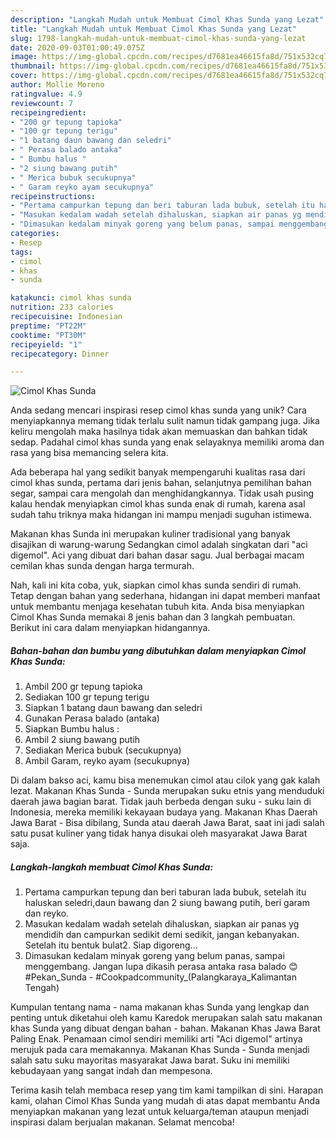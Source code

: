 ```yaml
---
description: "Langkah Mudah untuk Membuat Cimol Khas Sunda yang Lezat"
title: "Langkah Mudah untuk Membuat Cimol Khas Sunda yang Lezat"
slug: 1798-langkah-mudah-untuk-membuat-cimol-khas-sunda-yang-lezat
date: 2020-09-03T01:00:49.075Z
image: https://img-global.cpcdn.com/recipes/d7681ea46615fa8d/751x532cq70/cimol-khas-sunda-foto-resep-utama.jpg
thumbnail: https://img-global.cpcdn.com/recipes/d7681ea46615fa8d/751x532cq70/cimol-khas-sunda-foto-resep-utama.jpg
cover: https://img-global.cpcdn.com/recipes/d7681ea46615fa8d/751x532cq70/cimol-khas-sunda-foto-resep-utama.jpg
author: Mollie Moreno
ratingvalue: 4.9
reviewcount: 7
recipeingredient:
- "200 gr tepung tapioka"
- "100 gr tepung terigu"
- "1 batang daun bawang dan seledri"
- " Perasa balado antaka"
- " Bumbu halus "
- "2 siung bawang putih"
- " Merica bubuk secukupnya"
- " Garam reyko ayam secukupnya"
recipeinstructions:
- "Pertama campurkan tepung dan beri taburan lada bubuk, setelah itu haluskan seledri,daun bawang dan 2 siung bawang putih, beri garam dan reyko."
- "Masukan kedalam wadah setelah dihaluskan, siapkan air panas yg mendidih dan campurkan sedikit demi sedikit, jangan kebanyakan. Setelah itu bentuk bulat2. Siap digoreng..."
- "Dimasukan kedalam minyak goreng yang belum panas, sampai menggembang. Jangan lupa dikasih perasa antaka rasa balado 😊 #Pekan_Sunda #Cookpadcommunity_(Palangkaraya_Kalimantan Tengah)"
categories:
- Resep
tags:
- cimol
- khas
- sunda

katakunci: cimol khas sunda 
nutrition: 233 calories
recipecuisine: Indonesian
preptime: "PT22M"
cooktime: "PT30M"
recipeyield: "1"
recipecategory: Dinner

---
```



![Cimol Khas Sunda](https://img-global.cpcdn.com/recipes/d7681ea46615fa8d/751x532cq70/cimol-khas-sunda-foto-resep-utama.jpg)

Anda sedang mencari inspirasi resep cimol khas sunda yang unik? Cara menyiapkannya memang tidak terlalu sulit namun tidak gampang juga. Jika keliru mengolah maka hasilnya tidak akan memuaskan dan bahkan tidak sedap. Padahal cimol khas sunda yang enak selayaknya memiliki aroma dan rasa yang bisa memancing selera kita.

Ada beberapa hal yang sedikit banyak mempengaruhi kualitas rasa dari cimol khas sunda, pertama dari jenis bahan, selanjutnya pemilihan bahan segar, sampai cara mengolah dan menghidangkannya. Tidak usah pusing kalau hendak menyiapkan cimol khas sunda enak di rumah, karena asal sudah tahu triknya maka hidangan ini mampu menjadi suguhan istimewa.

Makanan khas Sunda ini merupakan kuliner tradisional yang banyak disajikan di warung-warung Sedangkan cimol adalah singkatan dari &#34;aci digemol&#34;. Aci yang dibuat dari bahan dasar sagu. Jual berbagai macam cemilan khas sunda dengan harga termurah.


Nah, kali ini kita coba, yuk, siapkan cimol khas sunda sendiri di rumah. Tetap dengan bahan yang sederhana, hidangan ini dapat memberi manfaat untuk membantu menjaga kesehatan tubuh kita. Anda bisa menyiapkan Cimol Khas Sunda memakai 8 jenis bahan dan 3 langkah pembuatan. Berikut ini cara dalam menyiapkan hidangannya.

<!--inarticleads1-->

##### Bahan-bahan dan bumbu yang dibutuhkan dalam menyiapkan Cimol Khas Sunda:

1. Ambil 200 gr tepung tapioka
1. Sediakan 100 gr tepung terigu
1. Siapkan 1 batang daun bawang dan seledri
1. Gunakan  Perasa balado (antaka)
1. Siapkan  Bumbu halus :
1. Ambil 2 siung bawang putih
1. Sediakan  Merica bubuk (secukupnya)
1. Ambil  Garam, reyko ayam (secukupnya)


Di dalam bakso aci, kamu bisa menemukan cimol atau cilok yang gak kalah lezat. Makanan Khas Sunda - Sunda merupakan suku etnis yang menduduki daerah jawa bagian barat. Tidak jauh berbeda dengan suku - suku lain di Indonesia, mereka memiliki kekayaan budaya yang. Makanan Khas Daerah Jawa Barat - Bisa dibilang, Sunda atau daerah Jawa Barat, saat ini jadi salah satu pusat kuliner yang tidak hanya disukai oleh masyarakat Jawa Barat saja. 

<!--inarticleads2-->

##### Langkah-langkah membuat Cimol Khas Sunda:

1. Pertama campurkan tepung dan beri taburan lada bubuk, setelah itu haluskan seledri,daun bawang dan 2 siung bawang putih, beri garam dan reyko.
1. Masukan kedalam wadah setelah dihaluskan, siapkan air panas yg mendidih dan campurkan sedikit demi sedikit, jangan kebanyakan. Setelah itu bentuk bulat2. Siap digoreng...
1. Dimasukan kedalam minyak goreng yang belum panas, sampai menggembang. Jangan lupa dikasih perasa antaka rasa balado 😊 #Pekan_Sunda - #Cookpadcommunity_(Palangkaraya_Kalimantan Tengah)


Kumpulan tentang nama - nama makanan khas Sunda yang lengkap dan penting untuk diketahui oleh kamu Karedok merupakan salah satu makanan khas Sunda yang dibuat dengan bahan - bahan. Makanan Khas Jawa Barat Paling Enak. Penamaan cimol sendiri memiliki arti &#34;Aci digemol&#34; artinya merujuk pada cara memakannya. Makanan Khas Sunda - Sunda menjadi salah satu suku mayoritas masyarakat Jawa barat. Suku ini memiliki kebudayaan yang sangat indah dan mempesona. 

Terima kasih telah membaca resep yang tim kami tampilkan di sini. Harapan kami, olahan Cimol Khas Sunda yang mudah di atas dapat membantu Anda menyiapkan makanan yang lezat untuk keluarga/teman ataupun menjadi inspirasi dalam berjualan makanan. Selamat mencoba!
